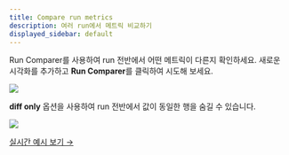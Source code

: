 ```yaml
---
title: Compare run metrics
description: 여러 run에서 메트릭 비교하기
displayed_sidebar: default
---
```


Run Comparer를 사용하여 run 전반에서 어떤 메트릭이 다른지 확인하세요. 새로운 시각화를 추가하고 **Run Comparer**를 클릭하여 시도해 보세요.​​

![](/images/general/run-comparer-1.png)

**diff only** 옵션을 사용하여 run 전반에서 값이 동일한 행을 숨길 수 있습니다.​​

![](/images/general/run-comparer-2.gif)

[실시간 예시 보기 →](http://bit.ly/wandb-comparison-table)